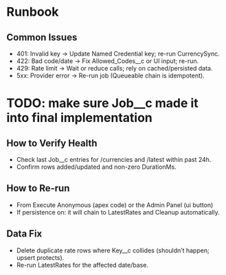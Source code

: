 # Runbook

## Common Issues
- 401: Invalid key → Update Named Credential key; re-run CurrencySync.
- 422: Bad code/date → Fix Allowed_Codes__c or UI input; re-run.
- 429: Rate limit → Wait or reduce calls; rely on cached/persisted data.
- 5xx: Provider error → Re-run job (Queueable chain is idempotent).


# TODO: make sure Job__c made it into final implementation
## How to Verify Health
- Check last Job__c entries for /currencies and /latest within past 24h.
- Confirm rows added/updated and non-zero DurationMs.

## How to Re-run
- From Execute Anonymous (apex code) or the Admin Panel (ui button)
- If persistence on: it will chain to LatestRates and Cleanup automatically.

## Data Fix
- Delete duplicate rate rows where Key__c collides (shouldn’t happen; upsert protects).
- Re-run LatestRates for the affected date/base.